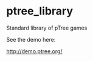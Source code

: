ptree_library
=============

Standard library of pTree games

See the demo here:

http://demo.ptree.org/

